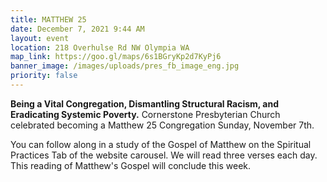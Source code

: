```yaml
---
title: MATTHEW 25
date: December 7, 2021 9:44 AM
layout: event
location: 218 Overhulse Rd NW Olympia WA
map_link: https://goo.gl/maps/6s1BGryKp2d7KyPj6
banner_image: /images/uploads/pres_fb_image_eng.jpg
priority: false
---
```

**Being a Vital Congregation, Dismantling Structural Racism, and Eradicating Systemic Poverty.** Cornerstone Presbyterian Church celebrated becoming a Matthew 25 Congregation Sunday, November 7th.

You can follow along in a study of the Gospel of Matthew on the Spiritual Practices Tab of the website carousel. We will read three verses each day. This reading of Matthew's Gospel will conclude this week.